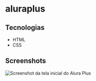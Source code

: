 # aluraplus

## Tecnologias
* HTML
* CSS

## Screenshots
![Screenshot da tela inicial do Alura Plus](https://imgur.com/a/BfegeI7)
